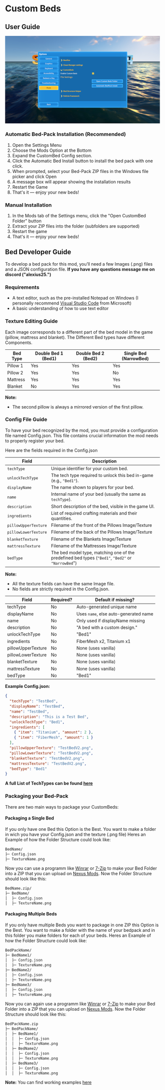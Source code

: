 # Custom Beds
## User Guide

<div align=center>
   
<img src="images/CustomBedsUser1.jpg">

</div>

### Automatic Bed-Pack Installation (Recommended)

1. Open the Settings Menu
2. Choose the Mods Option at the Bottom
3. Expand the CustomBed Config section.
4. Click the Automatic Bed Install button to install the bed pack with one click.
5. When prompted, select your Bed-Pack ZIP files in the Windows file picker and click Open
6. A message box will appear showing the installation results
7. Restart the Game
8. That's it — enjoy your new beds!


### Manual Installation

1. In the Mods tab of the Settings menu, click the "Open CustomBed Folder" button
2. Extract your ZIP files into the folder (subfolders are supported)
3. Restart the game
4. That's it — enjoy your new beds!


## Bed Developer Guide

To develop a bed pack for this mod, you’ll need a few Images (.png) files and a JSON configuration file.
**If you have any questions message me on discord ("alexius25.")**

### Requirements
- A text editor, such as the pre-installed Notepad on Windows (I personally recommend [Visual Studio Code](https://code.visualstudio.com/) from Microsoft)
- A basic understanding of how to use text editor

### Texture Editing Guide
Each image corresponds to a different part of the bed model in the game (pillow, mattress and blanket).
The Different Bed types have different Components.

| Bed Type | Double Bed 1 (Bed1) | Double Bed 2 (Bed2) | Single Bed (NarrowBed) |
|----------|---------------------|---------------------|------------------------|
| Pillow 1 |         Yes         |         Yes         |           Yes          |
| Pillow 2 |         Yes         |         Yes         |           No           |
| Mattress |         Yes         |         Yes         |           Yes          |
| Blanket  |          No         |         Yes         |           Yes          |

**Note:**
   -  The second pillow is always a mirrored version of the first pillow.


### Config File Guide

To have your bed recognized by the mod, you must provide a configuration file named Config.json.
This file contains crucial information the mod needs to properly register your bed.

Here are the fields required in the Config.json

| Field                        | Description                                                                                               |   
| -----------------------------| ----------------------------------------------------------------------------------------------------------|
| `techType`                   | Unique identifier for your custom bed.                                                                    |
| `unlockTechType`             | The tech type required to unlock this bed in-game (e.g., `"Bed1"`).                                       |
| `displayName`                | The name shown to players for your bed.                                                                   |
| `name`                       | Internal name of your bed (usually the same as `techType`).                                               |
| `description`                | Short description of the bed, visible in the game UI.                                                     |
| `ingredients`                | List of required crafting materials and their quantities.                                                 |
| `pillowUpperTexture`         | Filename of the front of the Pillows Image/Texture                                                        |
| `pillowLowerTexture`         | Filename of the back of the Pillows Image/Texture                                                         |
| `blanketTexture`             | Filename of the Blankets Image/Texture                                                                    |
| `mattressTexture`            | Filename of the Mattresses Image/Texture                                                                  |
| `bedType`                    | The bed model type, matching one of the predefined bed types (`"Bed1"`, `"Bed2"` or `"NarrowBed`")        |

**Note:**
- All the texture fields can have the same Image file.
- No fields are strictly required in the Config.json.
  
| Field                 | Required? | Default if missing?                           |
|-----------------------|-----------|-----------------------------------------------|
| techType              | No        | Auto-generated unique name                    |
| displayName           | No        | Uses `name`, else auto-generated name         |
| name                  | No        | Only used if displayName missing              |
| description           | No        | "A bed with a custom design."                 |
| unlockTechType        | No        | "Bed1"                                        |
| ingredients           | No        | FiberMesh x2, Titanium x1                     |
| pillowUpperTexture    | No        | None (uses vanilla)                           |
| pillowLowerTexture    | No        | None (uses vanilla)                           |
| blanketTexture        | No        | None (uses vanilla)                           |
| mattressTexture       | No        | None (uses vanilla)                           |
| bedType               | No        | "Bed1"                                        |

**Example Config.json:**

```json
{
  "techType": "TestBed",
  "displayName": "TestBed",
  "name": "TestBed",
  "description": "This is a Test Bed",
  "unlockTechType": "Bed1",
  "ingredients": [
    { "item": "Titanium", "amount": 2 },
    { "item": "FiberMesh", "amount": 1 }
  ],
  "pillowUpperTexture": "TestBedV2.png",
  "pillowLowerTexture": "TestBedV2.png",
  "blanketTexture": "TestBedV2.png",
  "mattressTexture": "TestBedV2.png",
  "bedType": "Bed1"
}
```

**A full List of TechTypes can be found [here](https://subnautica.fandom.com/wiki/Spawn_IDs_(Subnautica))**

### Packaging your Bed-Pack

There are two main ways to package your CustomBeds:

#### Packaging a Single Bed
If you only have one Bed this Option is the Best. You want to make a folder in wich you have your Config.json and the texture (.png file)
Heres an Example of how the Folder Structure could look like:
```
BedName/
├─ Config.json
├─ TextureName.png
```

Now you can use a programm like [Winrar](https://www.win-rar.com/start.html?&L=0) or [7-Zip](https://7-zip.org/) to make your Bed Folder into a ZIP that you can upload on [Nexus Mods](https://www.nexusmods.com/). Now the Folder Structure should look like this:
```
BedName.zip/
├─ BedName/
│  ├─ Config.json
│  ├─ TextureName.png
```

#### Packaging Multiple Beds
If you only have multiple Beds you want to package in one ZIP this Option is the Best. You want to make a folder with the name of your bedpack and in this folder you make folders for each of your beds.
Heres an Example of how the Folder Structure could look like:
```
BedPackName/
├─ BedName1/
│  ├─ Config.json
│  ├─ TextureName.png
├─ BedName2/
│  ├─ Config.json
│  ├─ TextureName.png
├─ BedName3/
│  ├─ Config.json
│  ├─ TextureName.png
```

Now you can again use a programm like [Winrar](https://www.win-rar.com/start.html?&L=0) or [7-Zip](https://7-zip.org/) to make your Bed Folder into a ZIP that you can upload on [Nexus Mods](https://www.nexusmods.com/). Now the Folder Structure should look like this:

```
BedPackName.zip
├─ BedPackName/
│  ├─ BedName1/
│  │  ├─ Config.json
│  │  ├─ TextureName.png
│  ├─ BedName2/
│  │  ├─ Config.json
│  │  ├─ TextureName.png
│  ├─ BedName3/
│  │  ├─ Config.json
│  │  ├─ TextureName.png
```

**Note:** You can find working examples [here](https://github.com/Alexius25/Subnautica-Mods/tree/c7cf3501457c6fd38f1911b9b1a70161fe48ee39/docs/CustomBedsExamples)
